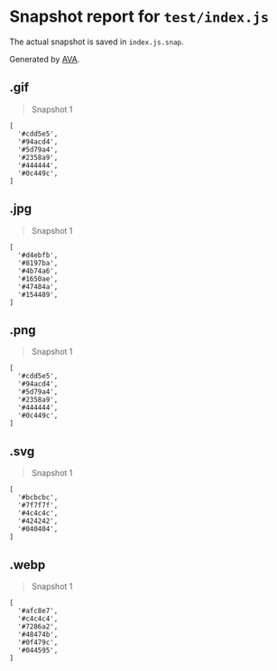 # Snapshot report for `test/index.js`

The actual snapshot is saved in `index.js.snap`.

Generated by [AVA](https://avajs.dev).

## .gif

> Snapshot 1

    [
      '#cdd5e5',
      '#94acd4',
      '#5d79a4',
      '#2358a9',
      '#444444',
      '#0c449c',
    ]

## .jpg

> Snapshot 1

    [
      '#d4ebfb',
      '#8197ba',
      '#4b74a6',
      '#1650ae',
      '#47484a',
      '#154489',
    ]

## .png

> Snapshot 1

    [
      '#cdd5e5',
      '#94acd4',
      '#5d79a4',
      '#2358a9',
      '#444444',
      '#0c449c',
    ]

## .svg

> Snapshot 1

    [
      '#bcbcbc',
      '#7f7f7f',
      '#4c4c4c',
      '#424242',
      '#040404',
    ]

## .webp

> Snapshot 1

    [
      '#afc8e7',
      '#c4c4c4',
      '#7286a2',
      '#48474b',
      '#0f479c',
      '#044595',
    ]
